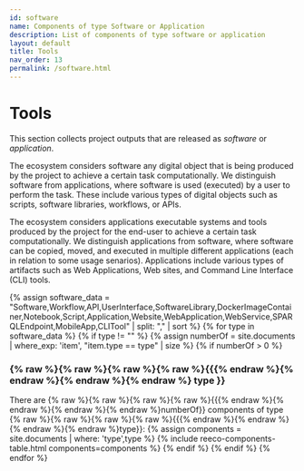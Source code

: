 ```yaml
---
id: software
name: Components of type Software or Application
description: List of components of type software or application
layout: default
title: Tools
nav_order: 13
permalink: /software.html
---
```


# Tools

This section collects project outputs that are released as *software* or *application*.

The ecosystem considers software any digital object that is being produced by the project to achieve a certain task computationally.
We distinguish software from applications, where software is used (executed) by a user to perform the task.
These include various types of digital objects such as scripts, software libraries, workflows, or APIs.

The ecosystem considers applications executable systems and tools produced by the project for the end-user to achieve a certain task computationally.
We distinguish applications from software, where software can be copied, moved, and executed in multiple different applications (each in relation to some usage senarios).
Applications include various types of artifacts such as Web Applications, Web sites, and Command Line Interface (CLI) tools.

<div id="chart_container_software"></div>
<script>
anychart.onDocumentReady(function() {
    // set the data
    var data = [
        {x: "Application", value: 1},
        {x: "CLITool", value: 1},
        {x: "DockerImageContainer", value: 1},
        {x: "SPARQLEndpoint", value: 2},
        {x: "Software", value: 8},
        {x: "SoftwareLibrary", value: 2},
        {x: "UserInterface", value: 1},
        {x: "WebApplication", value: 5}
    ];
    // create the chart
    var chart = anychart.pie3d();
    // set the chart title
    // chart.title("Polifonia Project Components by Type");
    // add the data
    chart.data(data);
    // sort elements
    chart.sort("desc");  
    // set legend position
    chart.legend().position("right");
    // set items layout
    chart.legend().itemsLayout("vertical");
    // display the chart in the container
    chart.container('chart_container_software');
    chart.draw();
  });
  </script>


{% assign software_data = "Software,Workflow,API,UserInterface,SoftwareLibrary,DockerImageContainer,Notebook,Script,Application,Website,WebApplication,WebService,SPARQLEndpoint,MobileApp,CLITool" | split: "," | sort %}
{% for type in software_data %}
{% if type != "" %}
{% assign numberOf = site.documents  | where_exp: 'item', "item.type == type" | size %}
{% if numberOf > 0 %}
### {% raw %}{% raw %}{% raw %}{% raw %}{{{% endraw %}{% endraw %}{% endraw %}{% endraw %} type }}

There are {% raw %}{% raw %}{% raw %}{% raw %}{{{% endraw %}{% endraw %}{% endraw %}{% endraw %}numberOf}} components of type {% raw %}{% raw %}{% raw %}{% raw %}{{{% endraw %}{% endraw %}{% endraw %}{% endraw %}type}}:
	{% assign components =  site.documents  | where: 'type',type %}
	{% include reeco-components-table.html components=components %}
{% endif %}
{% endif %}
{% endfor %}